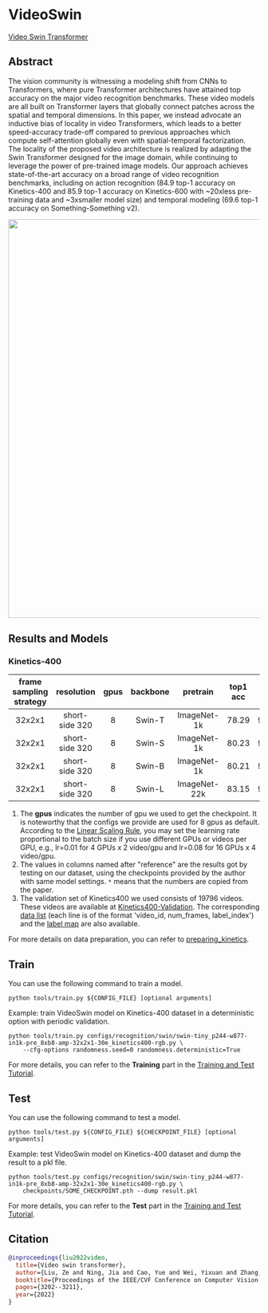 # VideoSwin

[Video Swin Transformer](https://openaccess.thecvf.com/content/CVPR2022/html/Liu_Video_Swin_Transformer_CVPR_2022_paper.html)

<!-- [ALGORITHM] -->

## Abstract

<!-- [ABSTRACT] -->

The vision community is witnessing a modeling shift from CNNs to Transformers, where pure Transformer architectures have attained top accuracy on the major video recognition benchmarks. These video models are all built on Transformer layers that globally connect patches across the spatial and temporal dimensions. In this paper, we instead advocate an inductive bias of locality in video Transformers, which leads to a better speed-accuracy trade-off compared to previous approaches which compute self-attention globally even with spatial-temporal factorization. The locality of the proposed video architecture is realized by adapting the Swin Transformer designed for the image domain, while continuing to leverage the power of pre-trained image models. Our approach achieves state-of-the-art accuracy on a broad range of video recognition benchmarks, including on action recognition (84.9 top-1 accuracy on Kinetics-400 and 85.9 top-1 accuracy on Kinetics-600 with ~20xless pre-training data and ~3xsmaller model size) and temporal modeling (69.6 top-1 accuracy on Something-Something v2).
<!-- [IMAGE] -->

<div align=center>
<img src="https://user-images.githubusercontent.com/58767402/191190475-3aecf940-c254-47fa-96a7-df2d2b3bae68.png" width="800"/>
</div>

## Results and Models

### Kinetics-400

| frame sampling strategy |   resolution   | gpus |       backbone       | pretrain | top1 acc | top5 acc | reference top1 acc | reference top1 acc |testing protocol  | inference time(video/s) | gpu_mem(M) |       config       |       ckpt       |       log       |
| :---------------------: | :------------: | :--: | :------------------: | :------: | :------: | :------: |:--:|:--: |:---------------: | :---------------------: | :--------: | :----------------: | :--------------: | :-------------: |
|         32x2x1          | short-side 320 |  8   |       Swin-T       |   ImageNet-1k   |  78.29   |  93.58   | [78.46](https://github.com/SwinTransformer/Video-Swin-Transformer/blob/master/configs/recognition/swin/swin_tiny_patch244_window877_kinetics400_1k.py)  | [93.46](https://github.com/SwinTransformer/Video-Swin-Transformer/blob/master/configs/recognition/swin/swin_tiny_patch244_window877_kinetics400_1k.py) |4 clips x 3 crop |            x            |    21072    | [config](/configs/recognition/swin/swin-tiny_p244-w877-in1k-pre_8xb8-amp-32x2x1-30e_kinetics400-rgb.py) | [ckpt](https://download.openmmlab.com/mmaction/v1.0/recognition/swin/swin-tiny_p244-w877-in1k-pre_8xb8-amp-32x2x1-30e_kinetics400-rgb/swin-tiny_p244-w877-in1k-pre_8xb8-amp-32x2x1-30e_kinetics400-rgb_20220920-fe958404.pth) | [log](https://download.openmmlab.com/mmaction/v1.0/recognition/swin/swin-tiny_p244-w877-in1k-pre_8xb8-amp-32x2x1-30e_kinetics400-rgb/swin-tiny_p244-w877-in1k-pre_8xb8-amp-32x2x1-30e_kinetics400-rgb.log) |
|         32x2x1          | short-side 320 |  8   |       Swin-S       |   ImageNet-1k   |  80.23   |  94.32   | [80.23](https://github.com/SwinTransformer/Video-Swin-Transformer/blob/master/configs/recognition/swin/swin_small_patch244_window877_kinetics400_1k.py)  | [94.16](https://github.com/SwinTransformer/Video-Swin-Transformer/blob/master/configs/recognition/swin/swin_small_patch244_window877_kinetics400_1k.py) |4 clips x 3 crop |            x            |    33632    | [config](/configs/recognition/swin/swin-small_p244-w877-in1k-pre_8xb8-amp-32x2x1-30e_kinetics400-rgb.py) | [ckpt](https://download.openmmlab.com/mmaction/v1.0/recognition/swin/swin-small_p244-w877-in1k-pre_8xb8-amp-32x2x1-30e_kinetics400-rgb/swin-small_p244-w877-in1k-pre_8xb8-amp-32x2x1-30e_kinetics400-rgb_20220920-e815ef38.pth) | [log](https://download.openmmlab.com/mmaction/v1.0/recognition/swin/swin-small_p244-w877-in1k-pre_8xb8-amp-32x2x1-30e_kinetics400-rgb/swin-small_p244-w877-in1k-pre_8xb8-amp-32x2x1-30e_kinetics400-rgb.log) |
|         32x2x1          | short-side 320 |  8   |       Swin-B       |   ImageNet-1k   |  80.21   |  94.32   | [80.27](https://github.com/SwinTransformer/Video-Swin-Transformer/blob/master/configs/recognition/swin/swin_base_patch244_window877_kinetics400_1k.py)  | [94.42](https://github.com/SwinTransformer/Video-Swin-Transformer/blob/master/configs/recognition/swin/swin_base_patch244_window877_kinetics400_1k.py) |4 clips x 3 crop |            x            |    45143    | [config](/configs/recognition/swin/swin-base_p244-w877-in1k-pre_8xb8-amp-32x2x1-30e_kinetics400-rgb.py) | [ckpt](https://download.openmmlab.com/mmaction/v1.0/recognition/swin/swin-base_p244-w877-in1k-pre_8xb8-amp-32x2x1-30e_kinetics400-rgb/swin-base_p244-w877-in1k-pre_8xb8-amp-32x2x1-30e_kinetics400-rgb_20220920-ba3de796.pth) | [log](https://download.openmmlab.com/mmaction/v1.0/recognition/swin/swin-base_p244-w877-in1k-pre_8xb8-amp-32x2x1-30e_kinetics400-rgb/swin-base_p244-w877-in1k-pre_8xb8-amp-32x2x1-30e_kinetics400-rgb.log) |
|         32x2x1          | short-side 320 |  8   |       Swin-L       |   ImageNet-22k   |  83.15   |  95.76   | 83.1* | 95.9* |4 clips x 3 crop |            x            |    68881    | [config](/configs/recognition/swin/swin-large_p244-w877-in22k-pre_8xb8-amp-32x2x1-30e_kinetics400-rgb.py) | [ckpt](https://download.openmmlab.com/mmaction/v1.0/recognition/swin/swin-large_p244-w877-in22k-pre_8xb8-amp-32x2x1-30e_kinetics400-rgb/swin-large_p244-w877-in22k-pre_8xb8-amp-32x2x1-30e_kinetics400-rgb_20220920-c1145f55.pth) | [log](https://download.openmmlab.com/mmaction/v1.0/recognition/swin/swin-large_p244-w877-in22k-pre_8xb8-amp-32x2x1-30e_kinetics400-rgb/swin-large_p244-w877-in22k-pre_8xb8-amp-32x2x1-30e_kinetics400-rgb.log) |


1. The **gpus** indicates the number of gpu we used to get the checkpoint. It is noteworthy that the configs we provide are used for 8 gpus as default.
   According to the [Linear Scaling Rule](https://arxiv.org/abs/1706.02677), you may set the learning rate proportional to the batch size if you use different GPUs or videos per GPU,
   e.g., lr=0.01 for 4 GPUs x 2 video/gpu and lr=0.08 for 16 GPUs x 4 video/gpu.
2. The values in columns named after "reference" are the results got by testing on our dataset, using the checkpoints provided by the author with same model settings. `*` means that the numbers are copied from the paper.
3. The validation set of Kinetics400 we used consists of 19796 videos. These videos are available at [Kinetics400-Validation](https://mycuhk-my.sharepoint.com/:u:/g/personal/1155136485_link_cuhk_edu_hk/EbXw2WX94J1Hunyt3MWNDJUBz-nHvQYhO9pvKqm6g39PMA?e=a9QldB). The corresponding [data list](https://download.openmmlab.com/mmaction/dataset/k400_val/kinetics_val_list.txt) (each line is of the format 'video_id, num_frames, label_index') and the [label map](https://download.openmmlab.com/mmaction/dataset/k400_val/kinetics_class2ind.txt) are also available.

For more details on data preparation, you can refer to [preparing_kinetics](/tools/data/kinetics/README.md).

## Train

You can use the following command to train a model.

```shell
python tools/train.py ${CONFIG_FILE} [optional arguments]
```

Example: train VideoSwin model on Kinetics-400 dataset in a deterministic option with periodic validation.

```shell
python tools/train.py configs/recognition/swin/swin-tiny_p244-w877-in1k-pre_8xb8-amp-32x2x1-30e_kinetics400-rgb.py \
    --cfg-options randomness.seed=0 randomness.deterministic=True
```

For more details, you can refer to the **Training** part in the [Training and Test Tutorial](/docs/en/user_guides/4_train_test.md).

## Test

You can use the following command to test a model.

```shell
python tools/test.py ${CONFIG_FILE} ${CHECKPOINT_FILE} [optional arguments]
```

Example: test VideoSwin model on Kinetics-400 dataset and dump the result to a pkl file.

```shell
python tools/test.py configs/recognition/swin/swin-tiny_p244-w877-in1k-pre_8xb8-amp-32x2x1-30e_kinetics400-rgb.py \
    checkpoints/SOME_CHECKPOINT.pth --dump result.pkl
```

For more details, you can refer to the **Test** part in the [Training and Test Tutorial](/docs/en/user_guides/4_train_test.md).

## Citation

```BibTeX
@inproceedings{liu2022video,
  title={Video swin transformer},
  author={Liu, Ze and Ning, Jia and Cao, Yue and Wei, Yixuan and Zhang, Zheng and Lin, Stephen and Hu, Han},
  booktitle={Proceedings of the IEEE/CVF Conference on Computer Vision and Pattern Recognition},
  pages={3202--3211},
  year={2022}
}
```
